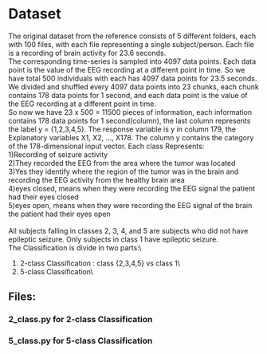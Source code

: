# Dataset
The original dataset from the reference consists of 5 different folders, each with 100 files, with each file representing a single subject/person. Each file is a recording of brain activity for 23.6 seconds.\
The corresponding time-series is sampled into 4097 data points. Each data point is the value of the EEG recording at a different point in time. So we have total 500 individuals with each has 4097 data points for 23.5 seconds.\
We divided and shuffled every 4097 data points into 23 chunks, each chunk contains 178 data points for 1 second, and each data point is the value of the EEG recording at a different point in time.\
So now we have 23 x 500 = 11500 pieces of information, each information contains 178 data points for 1 second(column), the last column represents the label y =  {1,2,3,4,5}. The response variable is y in column 179, the Explanatory variables X1, X2, ..., X178. The column y contains the category of the 178-dimensional input vector.
Each class Represents:\
1)Recording of seizure activity\
2)They recorded the EEG from the area where the tumor was located\
3)Yes they identify where the region of the tumor was in the brain and recording the EEG activity from the healthy brain area\
4)eyes closed, means when they were recording the EEG signal the patient had their eyes closed\
5)eyes open, means when they were recording the EEG signal of the brain the patient had their eyes open\
\
All subjects falling in classes 2, 3, 4, and 5 are subjects who did not have epileptic seizure. Only subjects in class 1 have epileptic seizure.
\
The Classification is divide in two parts:\
1) 2-class Classification : class {2,3,4,5} vs class 1\
2) 5-class Classification\
## Files:
### 2_class.py for 2-class Classification
### 5_class.py for 5-class Classification
